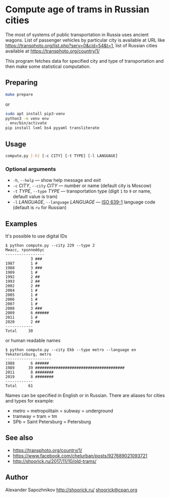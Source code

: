 # Compute age of trams in Russian cities

The most of systems of public transportation in Russia uses ancient wagons.
List of passenger vehicles by particular city is available at URL like https://transphoto.org/list.php?serv=0&cid=54&t=1, list of Russian cities available at https://transphoto.org/country/1/

This program fetches data for specified city and type of transportation and then make some statistical computation.

## Preparing

```bash
make prepare
```

or

```bash
sudo apt install pip3-venv
python3 -m venv env
. env/bin/activate
pip install lxml bs4 pyyaml transliterate
```

## Usage

```bash
compute.py [-h] [-c CITY] [-t TYPE] [-l LANGUAGE]
```

### Optional arguments

* `-h`, `--help` — show help message and exit
* `-c` _CITY_, `--city` _CITY_ — number or name
   (default city is Moscow)
* `-t` _TYPE_, `--type` _TYPE_ — transportation type
   (digit `1` to `9` or name, default value is tram)
*  `-l` _LANGUAGE_, `--language` _LANGUAGE_ —
   [ISO 639-1](https://en.wikipedia.org/wiki/ISO_639-1)
   language code (default is `ru` for Russian)

## Examples

It's possible to use digital IDs

```
$ python compute.py --city 229 --type 2
Миасс, троллейбус
-----------------
           3 ###
1987       1 #
1988       3 ###
1989       1 #
1992       2 ##
1993       2 ##
2002       2 ##
2004       1 #
2005       1 #
2006       1 #
2007       1 #
2008       3 ###
2009       6 ######
2011       1 #
2020       2 ##
------------
Total     30
```

or human readable names

```
$ python compute.py --city Ekb --type metro --language en
Yekaterinburg, metro
--------------------
1988       6 ######
1989      39 #######################################
2011       8 ########
2019       8 ########
------------
Total     61
```

Names can be specified in English or in Russian.
There are aliases for cities and types for example:
* metro = metropolitain = subway = underground
* tramway = tram = tm
* SPb = Saint Petersburg = Petersburg

## See also

* https://transphoto.org/country/1/
* https://www.facebook.com/chelurban/posts/927689021093721
* http://shoorick.ru/2017/11/10/old-trams/

## Author

Alexander Sapozhnikov
http://shoorick.ru/
<shoorick@cpan.org>
